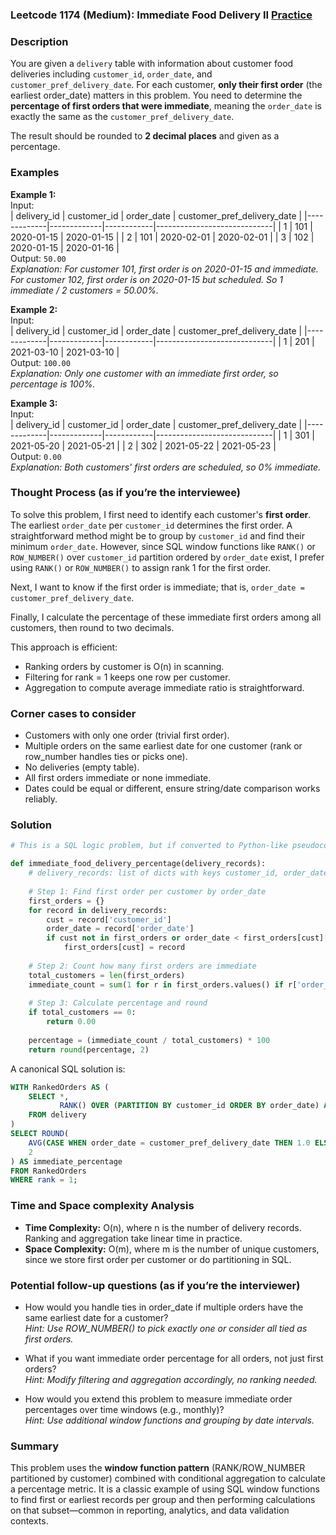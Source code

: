 ### Leetcode 1174 (Medium): Immediate Food Delivery II [Practice](https://leetcode.com/problems/immediate-food-delivery-ii)

### Description  
You are given a `delivery` table with information about customer food deliveries including `customer_id`, `order_date`, and `customer_pref_delivery_date`. For each customer, **only their first order** (the earliest order_date) matters in this problem. You need to determine the **percentage of first orders that were immediate**, meaning the `order_date` is exactly the same as the `customer_pref_delivery_date`.

The result should be rounded to **2 decimal places** and given as a percentage.

### Examples  

**Example 1:**  
Input:  
| delivery_id | customer_id | order_date | customer_pref_delivery_date |
|-------------|-------------|------------|-----------------------------|
| 1           | 101         | 2020-01-15 | 2020-01-15                  |
| 2           | 101         | 2020-02-01 | 2020-02-01                  |
| 3           | 102         | 2020-01-15 | 2020-01-16                  |  
Output: `50.00`  
*Explanation: For customer 101, first order is on 2020-01-15 and immediate. For customer 102, first order is on 2020-01-15 but scheduled. So 1 immediate / 2 customers = 50.00%.*  

**Example 2:**  
Input:  
| delivery_id | customer_id | order_date | customer_pref_delivery_date |
|-------------|-------------|------------|-----------------------------|
| 1           | 201         | 2021-03-10 | 2021-03-10                  |  
Output: `100.00`  
*Explanation: Only one customer with an immediate first order, so percentage is 100%.*  

**Example 3:**  
Input:  
| delivery_id | customer_id | order_date | customer_pref_delivery_date |
|-------------|-------------|------------|-----------------------------|
| 1           | 301         | 2021-05-20 | 2021-05-21                  |
| 2           | 302         | 2021-05-22 | 2021-05-23                  |  
Output: `0.00`  
*Explanation: Both customers' first orders are scheduled, so 0% immediate.*


### Thought Process (as if you’re the interviewee)  
To solve this problem, I first need to identify each customer's **first order**. The earliest `order_date` per `customer_id` determines the first order. A straightforward method might be to group by `customer_id` and find their minimum `order_date`. However, since SQL window functions like `RANK()` or `ROW_NUMBER()` over `customer_id` partition ordered by `order_date` exist, I prefer using `RANK()` or `ROW_NUMBER()` to assign rank 1 for the first order.

Next, I want to know if the first order is immediate; that is, `order_date = customer_pref_delivery_date`.

Finally, I calculate the percentage of these immediate first orders among all customers, then round to two decimals.

This approach is efficient:  
- Ranking orders by customer is O(n) in scanning.  
- Filtering for rank = 1 keeps one row per customer.  
- Aggregation to compute average immediate ratio is straightforward.

### Corner cases to consider  
- Customers with only one order (trivial first order).  
- Multiple orders on the same earliest date for one customer (rank or row_number handles ties or picks one).  
- No deliveries (empty table).  
- All first orders immediate or none immediate.  
- Dates could be equal or different, ensure string/date comparison works reliably.

### Solution

```python
# This is a SQL logic problem, but if converted to Python-like pseudocode:

def immediate_food_delivery_percentage(delivery_records):
    # delivery_records: list of dicts with keys customer_id, order_date, customer_pref_delivery_date
    
    # Step 1: Find first order per customer by order_date
    first_orders = {}
    for record in delivery_records:
        cust = record['customer_id']
        order_date = record['order_date']
        if cust not in first_orders or order_date < first_orders[cust]['order_date']:
            first_orders[cust] = record
    
    # Step 2: Count how many first orders are immediate
    total_customers = len(first_orders)
    immediate_count = sum(1 for r in first_orders.values() if r['order_date'] == r['customer_pref_delivery_date'])
    
    # Step 3: Calculate percentage and round
    if total_customers == 0:
        return 0.00
    
    percentage = (immediate_count / total_customers) * 100
    return round(percentage, 2)
```

A canonical SQL solution is:

```sql
WITH RankedOrders AS (
    SELECT *,
           RANK() OVER (PARTITION BY customer_id ORDER BY order_date) AS rank
    FROM delivery
)
SELECT ROUND(
    AVG(CASE WHEN order_date = customer_pref_delivery_date THEN 1.0 ELSE 0 END) * 100,
    2
) AS immediate_percentage
FROM RankedOrders
WHERE rank = 1;
```

### Time and Space complexity Analysis  

- **Time Complexity:** O(n), where n is the number of delivery records. Ranking and aggregation take linear time in practice.
- **Space Complexity:** O(m), where m is the number of unique customers, since we store first order per customer or do partitioning in SQL.

### Potential follow-up questions (as if you’re the interviewer)  

- How would you handle ties in order_date if multiple orders have the same earliest date for a customer?  
  *Hint: Use ROW_NUMBER() to pick exactly one or consider all tied as first orders.*  

- What if you want immediate order percentage for all orders, not just first orders?  
  *Hint: Modify filtering and aggregation accordingly, no ranking needed.*  

- How would you extend this problem to measure immediate order percentages over time windows (e.g., monthly)?  
  *Hint: Use additional window functions and grouping by date intervals.*

### Summary  
This problem uses the **window function pattern** (RANK/ROW_NUMBER partitioned by customer) combined with conditional aggregation to calculate a percentage metric. It is a classic example of using SQL window functions to find first or earliest records per group and then performing calculations on that subset—common in reporting, analytics, and data validation contexts.